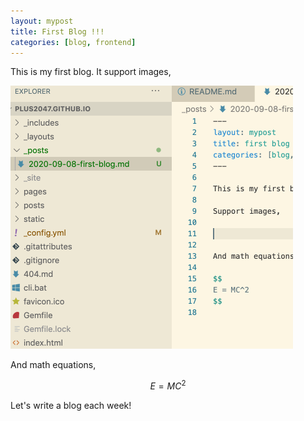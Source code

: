 ```yaml
---
layout: mypost
title: First Blog !!!
categories: [blog, frontend]
---
```


This is my first blog. It support images,

<img src="../posts/2020-09-08-first-blog/2020-09-10-10-21-29.png" alt="image" style="zoom:50%;" />

And math equations,

$$
E = MC^2
$$

Let's write a blog each week!